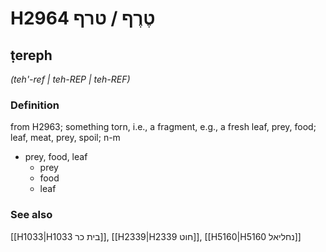 # H2964 טֶרֶף / טרף

## ṭereph

_(teh'-ref | teh-REP | teh-REF)_

### Definition

from H2963; something torn, i.e., a fragment, e.g., a fresh leaf, prey, food; leaf, meat, prey, spoil; n-m

- prey, food, leaf
  - prey
  - food
  - leaf

### See also

[[H1033|H1033 בית כר]], [[H2339|H2339 חוט]], [[H5160|H5160 נחליאל]]
